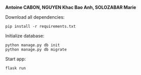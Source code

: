 **Antoine CABON, NGUYEN Khac Bao Anh, SOLOZABAR Marie**

Download all dependencies: 

    pip install -r requirements.txt

Initialize database:

    python manage.py db init 
    python manage.py db migrate

Start app: 

    flask run
